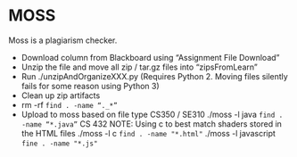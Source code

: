 # MOSS
Moss is a plagiarism checker. 

- Download column from Blackboard using “Assignment File Download”
- Unzip the file and move all zip / tar.gz files into
“zipsFromLearn”
- Run ./unzipAndOrganizeXXX.py (Requires Python 2. Moving files
silently fails for some reason using Python 3)
- Clean up zip artifacts
 - rm -rf `find . -name “._*”`
- Upload to moss based on file type
CS350 / SE310
 ./moss -l java `find . -name “*.java”`
CS 432
 NOTE: Using c to best match shaders stored in the HTML files
 ./moss -l c `find . -name "*.html"`
 ./moss -l javascript `fine . -name "*.js"`

